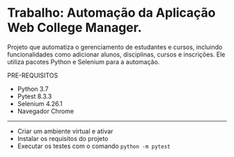 # Trabalho: Automação da Aplicação Web College Manager.

Projeto que automatiza o gerenciamento de estudantes e cursos, incluindo funcionalidades como adicionar alunos, disciplinas, cursos e inscrições. Ele utiliza pacotes Python e Selenium para a automação. 

PRE-REQUISITOS
- Python 3.7 
- Pytest 8.3.3
- Selenium 4.26.1
- Navegador Chrome

_________________________________________________________________________________________________________

- Criar um ambiente virtual e ativar
- Instalar os requisitos do projeto
- Executar os testes com o comando `python -m pytest`

